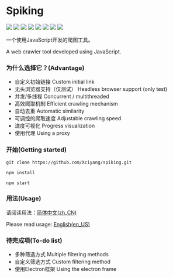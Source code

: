 # Spiking

![](https://img.shields.io/github/issues/Xciyang/spiking)
![](https://img.shields.io/github/forks/Xciyang/spiking)
![](https://img.shields.io/github/stars/Xciyang/spiking)
![](https://img.shields.io/github/license/Xciyang/spiking)
![](https://img.shields.io/github/languages/top/Xciyang/spiking)
![](https://img.shields.io/github/last-commit/Xciyang/spiking)
![](https://img.shields.io/github/languages/code-size/Xciyang/spiking)
![](https://img.shields.io/github/repo-size/Xciyang/spiking)

一个使用JavaScript开发的爬图工具。

A web crawler tool developed using JavaScript.

### 为什么选择它？(Advantage)

- 自定义初始链接 Custom initial link
- 无头浏览器支持（仅测试） Headless browser support (only test)
- 并发/多线程 Concurrent / multithreaded
- 高效爬取机制 Efficient crawling mechanism
- 自动去重 Automatic similarity
- 可调控的爬取速度 Adjustable crawling speed
- 进度可视化 Progress visualization
- 使用代理 Using a proxy

### 开始(Getting started)

```
git clone https://github.com/Xciyang/spiking.git

npm install

npm start
```

### 用法(Usage)

请阅读用法：[简体中文(zh_CN)](https://github.com/Xciyang/spiking/blob/master/USAGE.md)

Please read usage: [English(en_US)](https://github.com/Xciyang/spiking/blob/master/USAGE_EN.md)

### 待完成项(To-do list)

- 多种筛选方式 Multiple filtering methods
- 自定义筛选方式 Custom filtering method
- 使用Electron框架 Using the electron frame

